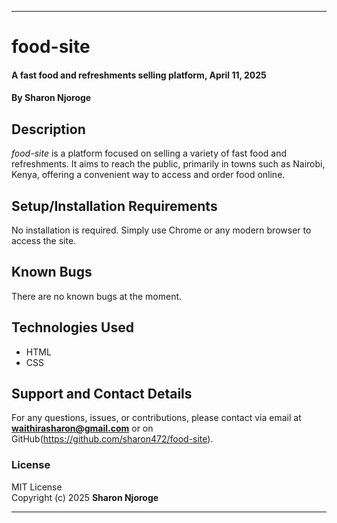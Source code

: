 
---

# **food-site**

#### A fast food and refreshments selling platform, **April 11, 2025**  
#### By **Sharon Njoroge**

## Description  
*food-site* is a platform focused on selling a variety of fast food and refreshments. It aims to reach the public, primarily in towns such as Nairobi, Kenya, offering a convenient way to access and order food online.

## Setup/Installation Requirements  
No installation is required. Simply use Chrome or any modern browser to access the site.

## Known Bugs  
There are no known bugs at the moment.

## Technologies Used  
- HTML  
- CSS

## Support and Contact Details  
For any questions, issues, or contributions, please contact via email at **waithirasharon@gmail.com** or on GitHub(https://github.com/sharon472/food-site).

### License  
MIT License  
Copyright (c) 2025 **Sharon Njoroge**

---
